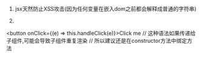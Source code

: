 1. jsx天然防止XSS攻击(因为任何变量在嵌入dom之前都会解释成普通的字符串)
2. ```js
<button onClick={(e) => this.handleClick(e)}>Click me</button>
// 这种语法如果传递给子组件,可能会导致子组件重复渲染
// 所以建议还是在constructor方法中绑定方法
```
